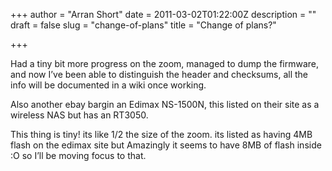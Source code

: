 +++
author = "Arran Short"
date = 2011-03-02T01:22:00Z
description = ""
draft = false
slug = "change-of-plans"
title = "Change of plans?"

+++


Had a tiny bit more progress on the zoom, managed to dump the firmware, and now I’ve been able to distinguish the header and checksums, all the info will be documented in a wiki once working.

Also another ebay bargin an Edimax NS-1500N, this listed on their site as a wireless NAS but has an RT3050.

This thing is tiny! its like 1/2 the size of the zoom. its listed as having 4MB flash on the edimax site but Amazingly it seems to have 8MB of flash inside :O so I’ll be moving focus to that.

